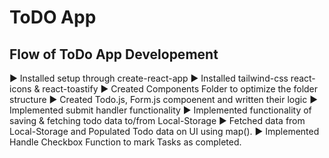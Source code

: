 # ToDO App

## Flow of ToDo App Developement
▶ Installed setup through create-react-app
▶ Installed tailwind-css react-icons & react-toastify 
▶ Created Components Folder to optimize the folder structure
▶ Created Todo.js, Form.js compoenent and written their logic
▶ Implemented submit handler functionality
▶ Implemented functionality of saving & fetching todo data to/from Local-Storage 
▶ Fetched data from Local-Storage and Populated Todo data on UI using map().
▶ Implemented Handle Checkbox Function to mark Tasks as completed.





